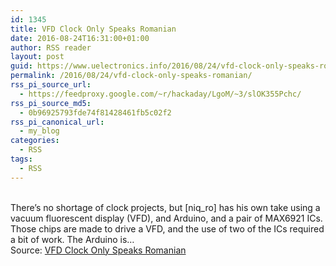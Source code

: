```yaml
---
id: 1345
title: VFD Clock Only Speaks Romanian
date: 2016-08-24T16:31:00+01:00
author: RSS reader
layout: post
guid: https://www.uelectronics.info/2016/08/24/vfd-clock-only-speaks-romanian/
permalink: /2016/08/24/vfd-clock-only-speaks-romanian/
rss_pi_source_url:
  - https://feedproxy.google.com/~r/hackaday/LgoM/~3/slOK355Pchc/
rss_pi_source_md5:
  - 0b96925793fde74f81428461fb5c02f2
rss_pi_canonical_url:
  - my_blog
categories:
  - RSS
tags:
  - RSS
---
```

&#013;  
There’s no shortage of clock projects, but [niq_ro] has his own take using a vacuum fluorescent display (VFD), and Arduino, and a pair of MAX6921 ICs. Those chips are made to drive a VFD, and the use of two of the ICs required a bit of work. The Arduino is…&#013;  
Source: <a href="https://feedproxy.google.com/~r/hackaday/LgoM/~3/slOK355Pchc/" target="_blank">VFD Clock Only Speaks Romanian</a>